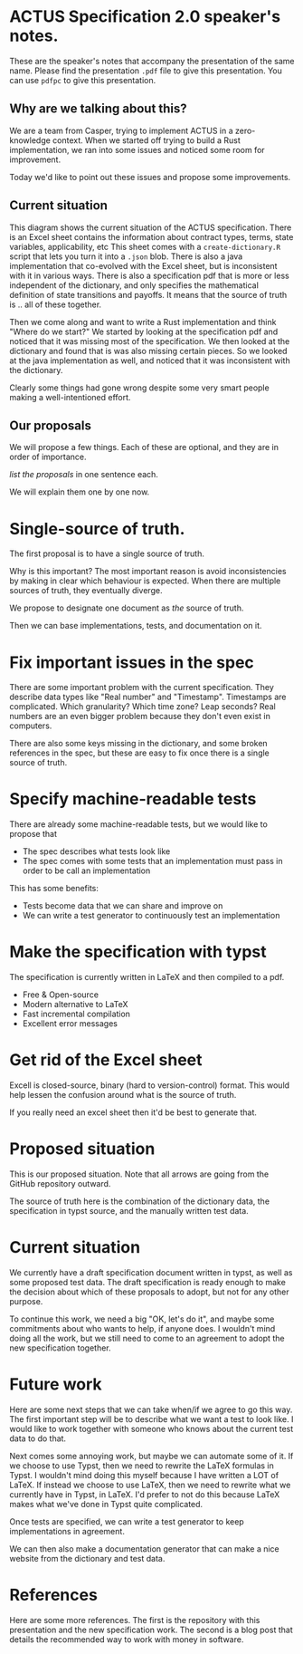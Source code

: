 # ACTUS Specification 2.0 speaker's notes.

These are the speaker's notes that accompany the presentation of the same name.
Please find the presentation `.pdf` file to give this presentation.
You can use `pdfpc` to give this presentation.


## Why are we talking about this?

We are a team from Casper, trying to implement ACTUS in a zero-knowledge context.
When we started off trying to build a Rust implementation, we ran into some
issues and noticed some room for improvement.

Today we'd like to point out these issues and propose some improvements.


## Current situation

This diagram shows the current situation of the ACTUS specification.
There is an Excel sheet contains the information about contract types, terms,
state variables, applicability, etc
This sheet comes with a `create-dictionary.R` script that lets you turn it into
a `.json` blob.
There is also a java implementation that co-evolved with the Excel sheet, but
is inconsistent with it in various ways.
There is also a specification pdf that is more or less independent of the
dictionary, and only specifies the mathematical definition of state transitions
and payoffs.
It means that the source of truth is .. all of these together.

Then we come along and want to write a Rust implementation and think "Where do we start?"
We started by looking at the specification pdf and noticed that it was missing most of the specification.
We then looked at the dictionary and found that is was also missing certain pieces.
So we looked at the java implementation as well, and noticed that it was inconsistent with the dictionary.

Clearly some things had gone wrong despite some very smart people making a well-intentioned effort.

## Our proposals

We will propose a few things.
Each of these are optional, and they are in order of importance.

*list the proposals* in one sentence each.

We will explain them one by one now.

# Single-source of truth.

The first proposal is to have a single source of truth.

Why is this important?
The most important reason is avoid inconsistencies by making in clear which behaviour is expected.
When there are multiple sources of truth, they eventually diverge.

We propose to designate one document as _the_ source of truth.

Then we can base implementations, tests, and documentation on it.

# Fix important issues in the spec

There are some important problem with the current specification.
They describe data types like "Real number" and "Timestamp".
Timestamps are complicated. Which granularity? Which time zone? Leap seconds?
Real numbers are an even bigger problem because they don't even exist in computers.

There are also some keys missing in the dictionary, and some broken references in the spec, but these are easy to fix once there is a single source of truth.


# Specify machine-readable tests

There are already some machine-readable tests, but we would like to propose that
* The spec describes what tests look like
* The spec comes with some tests that an implementation must pass in order to be call an implementation

This has some benefits:
* Tests become data that we can share and improve on
* We can write a test generator to continuously test an implementation

# Make the specification with typst

The specification is currently written in LaTeX and then compiled to a pdf.

* Free & Open-source
* Modern alternative to LaTeX
* Fast incremental compilation
* Excellent error messages

# Get rid of the Excel sheet

Excell is closed-source, binary (hard to version-control) format.
This would help lessen the confusion around what is the source of truth.

If you really need an excel sheet then it'd be best to generate that.

# Proposed situation

This is our proposed situation.
Note that all arrows are going from the GitHub repository outward.

The source of truth here is the combination of the dictionary data, the specification in typst source, and the manually written test data.

# Current situation

We currently have a draft specification document written in typst, as well as
some proposed test data.
The draft specification is ready enough to make the decision about which of
these proposals to adopt, but not for any other purpose.

To continue this work, we need a big "OK, let's do it", and maybe some
commitments about who wants to help, if anyone does.
I wouldn't mind doing all the work, but we still need to come to an agreement
to adopt the new specification together.

# Future work

Here are some next steps that we can take when/if we agree to go this way.
The first important step will be to describe what we want a test to look like.
I would like to work together with someone who knows about the current test
data to do that.

Next comes some annoying work, but maybe we can automate some of it.
If we choose to use Typst, then we need to rewrite the LaTeX formulas in Typst.
I wouldn't mind doing this myself because I have written a LOT of LaTeX.
If instead we choose to use LaTeX, then we need to rewrite what we currently
have in Typst, in LaTeX.
I'd prefer to not do this because LaTeX makes what we've done in Typst quite
complicated.

Once tests are specified, we can write a test generator to keep implementations
in agreement.

We can then also make a documentation generator that can make a nice website
from the dictionary and test data.

# References

Here are some more references.
The first is the repository with this presentation and the new specification work.
The second is a blog post that details the recommended way to work with money in software.

